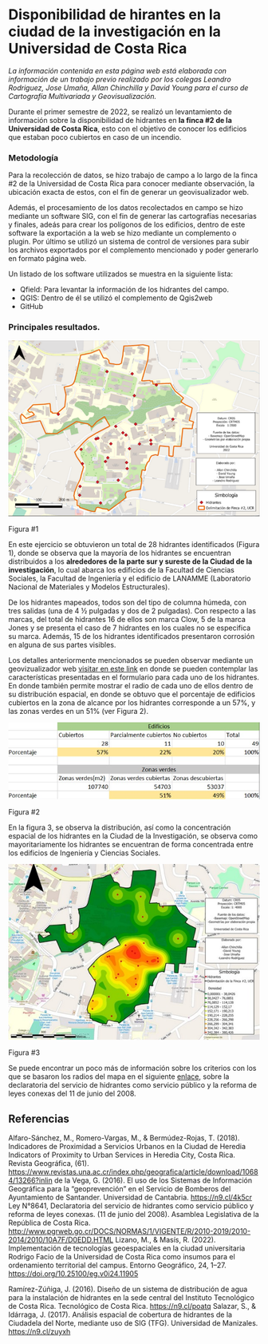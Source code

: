 # Disponibilidad de hirantes en la ciudad de la investigación en la Universidad de Costa Rica

*La información contenida en esta página web está elaborada con información de un trabajo previo realizado por los colegas Leandro Rodriguez, Jose Umaña, Allan Chinchilla y David Young para el curso de Cartografía Multivariada y Geovisualización.*

Durante el primer semestre de 2022, se realizó un levantamiento de información sobre la disponibilidad de hidrantes en **la finca #2 de la Universidad de Costa Rica**, esto con el objetivo de conocer los edificios que estaban poco cubiertos en caso de un incendio.

### Metodología

Para la recolección de datos, se hizo trabajo de campo a lo largo de la finca #2 de la Universidad de Costa Rica para conocer mediante observación, la ubicación exacta de estos, con el fin de generar un geovisualizador web.

Además, el procesamiento de los datos recolectados en campo se hizo mediante un software SIG, con el fin de generar las cartografías necesarias y finales, adeás para crear los polígonos de los edificios, dentro de este software la exportación a la web se hizo mediante un complemento o plugin. Por último se utilizó un sistema de control de versiones para subir los archivos exportados por el complemento mencionado y poder generarlo en formato página web.

Un listado de los software utilizados se muestra en la siguiente lista:

- Qfield: Para levantar la información de los hidrantes del campo.
- QGIS: Dentro de él se utilizó el complemento de Qgis2web
- GitHub


### Principales resultados.

![Figura#1](Captura.PNG)

Figura #1

 En este ejercicio se obtuvieron un total de 28 hidrantes identificados (Figura 1), donde se observa que la mayoría de los hidrantes se encuentran distribuidos a los **alrededores de la parte sur y sureste de la Ciudad de la investigación**, lo cual abarca los edificios de la Facultad de Ciencias Sociales, la Facultad de Ingeniería y el edificio de LANAMME (Laboratorio Nacional de Materiales y Modelos Estructurales).

De los hidrantes mapeados, todos son del tipo de columna húmeda, con tres salidas (una de 4 ½ pulgadas y dos de 2 pulgadas). Con respecto a las marcas, del total de hidrantes 16 de ellos son marca Clow, 5 de la marca Jones y se presenta el caso de 7 hidrantes en los cuales no se especifica su marca. Además, 15 de los hidrantes identificados presentaron corrosión en alguna de sus partes visibles.
     
Los detalles anteriormente mencionados se pueden observar mediante un geovizualizador web [visitar en este link](https://david-young99.github.io/Hidrantesv2/) en donde se pueden contemplar las características presentadas en el formulario para cada uno de los hidrantes. En donde también permite mostrar el radio de cada uno de ellos dentro de su distribución espacial, en donde se obtuvo que el porcentaje de edificios cubiertos en la zona de alcance por los hidrantes corresponde a un 57%, y las zonas verdes en un 51% (ver Figura 2).

![Figura#2](tabla.jpg)


Figura #2


 En la figura 3, se observa la distribución, así como la concentración espacial de los hidrantes en la Ciudad de la Investigación, se observa como mayoritariamente los hidrantes se encuentran de forma concentrada entre los edificios de Ingeniería y Ciencias Sociales. 
 
 
 ![Figura#3](inter.jpg)
 
 Figura #3
 
 Se puede encontrar un poco más de información sobre los criterios con los que se basaron los radios del mapa en el siguiente [enlace](http://www.pgrweb.go.cr/DOCS/NORMAS/1/VIGENTE/R/2010-2019/2010-2014/2010/10A7F/D0EDD.HTML), sobre la declaratoria del servicio de hidrantes como servicio público y la reforma de leyes conexas del 11 de junio del 2008.
 
## Referencias
Alfaro-Sánchez, M., Romero-Vargas, M., & Bermúdez-Rojas, T. (2018). Indicadores de Proximidad a Servicios Urbanos en la Ciudad de Heredia Indicators of Proximity to Urban Services in Heredia City, Costa Rica. Revista Geográfica, (61). https://www.revistas.una.ac.cr/index.php/geografica/article/download/10684/13266?inlin
de la Vega, G. (2016). El uso de los Sistemas de Información Geográfica para la “geoprevención” en el Servicio de Bomberos del Ayuntamiento de Santander. Universidad de Cantabria. https://n9.cl/4k5cr
Ley N°8641, Declaratoria del servicio de hidrantes como servicio público y reforma de leyes conexas. (11 de junio del 2008). Asamblea Legislativa de la República de Costa Rica. http://www.pgrweb.go.cr/DOCS/NORMAS/1/VIGENTE/R/2010-2019/2010-2014/2010/10A7F/D0EDD.HTML
Lizano, M., & Masís, R. (2022). Implementación de tecnologías geoespaciales en la ciudad universitaria Rodrigo Facio de la Universidad de Costa Rica como insumos para el ordenamiento territorial del campus. Entorno Geográfico, 24, 1–27. https://doi.org/10.25100/eg.v0i24.11905

Ramírez-Zúñiga, J. (2016). Diseño de un sistema de distribución de agua para la instalación de hidrantes en la sede central del Instituto Tecnológico de Costa Rica. Tecnológico de Costa Rica. https://n9.cl/poatq
Salazar, S., & Idárraga, J. (2017). Análisis espacial de cobertura de hidrantes de la Ciudadela del Norte, mediante uso de SIG (TFG). Universidad de Manizales. https://n9.cl/zuyxh


